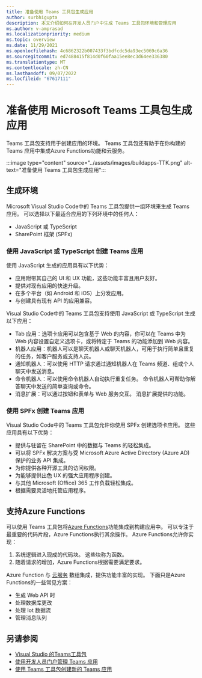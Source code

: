 ```yaml
---
title: 准备使用 Teams 工具包生成应用
author: surbhigupta
description: 本文介绍如何在开发人员门户中生成 Teams 工具包环境和管理应用
ms.author: v-amprasad
ms.localizationpriority: medium
ms.topic: overview
ms.date: 11/29/2021
ms.openlocfilehash: 4c6862322b007433f3bdfcdc5da93ec5069c6a36
ms.sourcegitcommit: ed7488415f814d0f60faa15ee8ec3d64ee336380
ms.translationtype: MT
ms.contentlocale: zh-CN
ms.lasthandoff: 09/07/2022
ms.locfileid: "67617111"
---
```

# <a name="prepare-to-build-apps-using-microsoft-teams-toolkit"></a>准备使用 Microsoft Teams 工具包生成应用

Teams 工具包支持用于创建应用的环境。 Teams 工具包还有助于在你构建的 Teams 应用中集成Azure Functions功能和云服务。

:::image type="content" source="../assets/images/buildapps-TTK.png" alt-text="准备使用 Teams 工具包生成应用":::

## <a name="build-environments"></a>生成环境

Microsoft Visual Studio Code中的 Teams 工具包提供一组环境来生成 Teams 应用。 可以选择以下最适合应用的下列环境中的任何人：

* JavaScript 或 TypeScript
* SharePoint 框架 (SPFx) 

### <a name="create-your-teams-app-using-javascript-or-typescript"></a>使用 JavaScript 或 TypeScript 创建 Teams 应用

使用 JavaScript 生成的应用具有以下优势：

* 应用附带其自己的 UI 和 UX 功能，这些功能丰富且用户友好。
* 提供对现有应用的快速升级。
* 在多个平台（如 Android 和 iOS）上分发应用。
* 与创建具有现有 API 的应用兼容。

Visual Studio Code中的 Teams 工具包支持使用 JavaScript 或 TypeScript 生成以下应用：

* Tab 应用：选项卡应用可以包含基于 Web 的内容，你可以在 Teams 中为 Web 内容设置自定义选项卡，或将特定于 Teams 的功能添加到 Web 内容。
* 机器人应用：机器人可以是聊天机器人或聊天机器人，可用于执行简单且重复的任务，如客户服务或支持人员。
* 通知机器人：可以使用 HTTP 请求通过通知机器人在 Teams 频道、组或个人聊天中发送消息。
* 命令机器人：可以使用命令机器人自动执行重复任务。 命令机器人可帮助你解答聊天中发送的简单查询或命令。
* 消息扩展：可以通过按钮和表单与 Web 服务交互。 消息扩展提供的功能。

### <a name="create-your-teams-app-using-spfx"></a>使用 SPFx 创建 Teams 应用

Visual Studio Code中的 Teams 工具包允许你使用 SPFx 创建选项卡应用。 这些应用具有以下优势：

* 提供与驻留在 SharePoint 中的数据与 Teams 的轻松集成。
* 可以将 SPFx 解决方案与受 Microsoft Azure Active Directory (Azure AD) 保护的业务 API 集成。
* 为你提供各种开源工具的访问权限。
* 为能够提供出色 UX 的强大应用程序创建。
* 与其他 Microsoft (Office) 365 工作负载轻松集成。
* 根据需要灵活地托管应用程序。

## <a name="support-for-azure-functions"></a>支持Azure Functions

可以使用 Teams 工具包将[Azure Functions](/azure/azure-functions/functions-overview)功能集成到构建应用中。 可以专注于最重要的代码片段，Azure Functions执行其余操作。
Azure Functions允许你实现：

1. 系统逻辑进入现成的代码块。 这些块称为函数。
1. 随着请求的增加，Azure Functions根据需要满足要求。

Azure Function 与 [云服务](add-resource.md#types-of-cloud-resources) 数组集成，提供功能丰富的实现。 下面只是Azure Functions的一些常见方案：

* 生成 Web API 时
* 处理数据库更改
* 处理 Iot 数据流
* 管理消息队列

## <a name="see-also"></a>另请参阅

* [Visual Studio 的Teams工具包](visual-studio-overview.md)
* [使用开发人员门户管理 Teams 应用](../concepts/build-and-test/teams-developer-portal.md)
* [使用 Teams 工具包创建新的 Teams 应用](create-new-project.md)
